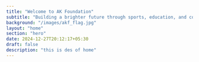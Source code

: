 ```yaml
---
title: "Welcome to AK Foundation"
subtitle: "Building a brighter future through sports, education, and community welfare"
background: "/images/akf_flag.jpg"
layout: "home"
section: "hero"
date: 2024-12-27T20:12:17+05:30
draft: false
description: "this is des of home"
---
```

